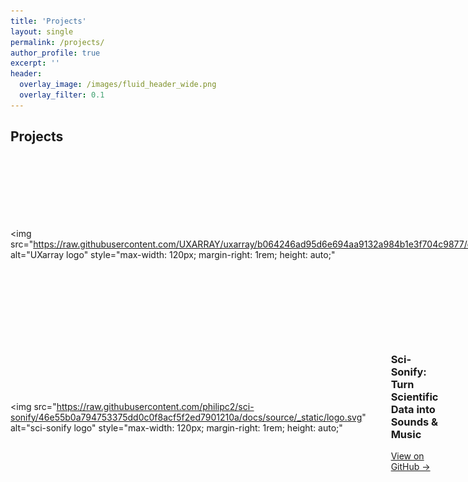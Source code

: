 ```yaml
---
title: 'Projects'
layout: single
permalink: /projects/
author_profile: true
excerpt: ''
header:
  overlay_image: /images/fluid_header_wide.png
  overlay_filter: 0.1
---
```


## Projects

<div style="display: flex; align-items: center; margin-bottom: 2rem;">

  <!-- Logo -->
  <img
    src="https://raw.githubusercontent.com/UXARRAY/uxarray/b064246ad95d6e694aa9132a984b1e3f704c9877/docs/_static/images/logos/uxarray_logo_v_dark.svg"
    alt="UXarray logo"
    style="max-width: 120px; margin-right: 1rem; height: auto;"
  >

  <!-- Project details -->
  <div>
    <h3 style="margin-top: 0;">
      UXarray: Xarray extension for unstructured climate and global weather data analysis and visualization
    </h3>
    <p>
      <a href="https://github.com/UXARRAY/uxarray" target="_blank">View on GitHub →</a>
    </p>
  </div>

</div>


<div style="display: flex; align-items: center; margin-bottom: 2rem;">

  <!-- Logo -->
  <img
    src="https://raw.githubusercontent.com/philipc2/sci-sonify/46e55b0a794753375dd0c0f8acf5f2ed7901210a/docs/source/_static/logo.svg"
    alt="sci-sonify logo"
    style="max-width: 120px; margin-right: 1rem; height: auto;"
  >

  <!-- Project details -->
  <div>
    <h3 style="margin-top: 0;">
      Sci-Sonify: Turn Scientific Data into Sounds & Music
    </h3>
    <p>
      <a href="https://github.com/philipc2/sci-sonify" target="_blank">View on GitHub →</a>
    </p>
  </div>

</div>

